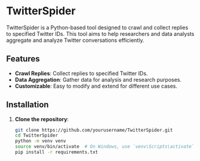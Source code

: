 # TwitterSpider

TwitterSpider is a Python-based tool designed to crawl and collect replies to specified Twitter IDs. This tool aims to help researchers and data analysts aggregate and analyze Twitter conversations efficiently.

## Features

- **Crawl Replies**: Collect replies to specified Twitter IDs.
- **Data Aggregation**: Gather data for analysis and research purposes.
- **Customizable**: Easy to modify and extend for different use cases.

## Installation

1. **Clone the repository**:
   ```bash
   git clone https://github.com/yourusername/TwitterSpider.git
   cd TwitterSpider
   python -m venv venv
   source venv/bin/activate  # On Windows, use `venv\Scripts\activate`
   pip install -r requirements.txt

